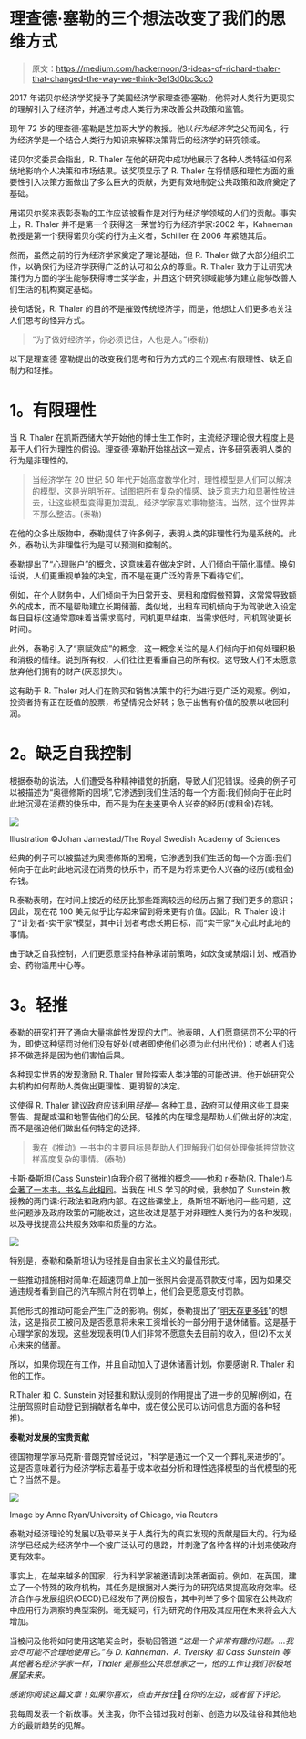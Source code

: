 # 理查德·塞勒的三个想法改变了我们的思维方式

> 原文：<https://medium.com/hackernoon/3-ideas-of-richard-thaler-that-changed-the-way-we-think-3e13d0bc3cc0>

2017 年诺贝尔经济学奖授予了美国经济学家理查德·塞勒，他将对人类行为更现实的理解引入了经济学，并通过考虑人类行为来改善公共政策和监管。

现年 72 岁的理查德·塞勒是芝加哥大学的教授。他以*行为经济学*之父而闻名，行为经济学是一个结合人类行为知识来解释决策背后的经济学的研究领域。

诺贝尔奖委员会指出，R. Thaler 在他的研究中成功地展示了各种人类特征如何系统地影响个人决策和市场结果。该奖项显示了 R. Thaler 在将情感和理性方面的重要性引入决策方面做出了多么巨大的贡献，为更有效地制定公共政策和政府奠定了基础。

用诺贝尔奖来表彰泰勒的工作应该被看作是对行为经济学领域的人们的贡献。事实上，R. Thaler 并不是第一个获得这一荣誉的行为经济学家:2002 年，Kahneman 教授是第一个获得诺贝尔奖的行为主义者，Schiller 在 2006 年紧随其后。

然而，虽然之前的行为经济学家奠定了理论基础，但 R. Thaler 做了大部分组织工作，以确保行为经济学获得广泛的认可和公众的尊重。R. Thaler 致力于让研究决策行为方面的学生能够获得博士奖学金，并且这个研究领域能够为建立能够改善人们生活的机构奠定基础。

换句话说，R. Thaler 的目的不是摧毁传统经济学，而是，他想让人们更多地关注人们思考的怪异方式。

> “为了做好经济学，你必须记住，人也是人。”(泰勒)

以下是理查德·塞勒提出的改变我们思考和行为方式的三个观点:有限理性、缺乏自制力和轻推。

# **1。有限理性**

当 R. Thaler 在凯斯西储大学开始他的博士生工作时，主流经济理论很大程度上是基于人们行为理性的假设。理查德·塞勒开始挑战这一观点，许多研究表明人类的行为是非理性的。

> 当经济学在 20 世纪 50 年代开始高度数学化时，理性模型是人们可以解决的模型，这是光明所在。试图把所有复杂的情感、缺乏意志力和显著性放进去，让这些模型变得更加混乱。经济学家喜欢事物整洁。当然，这个世界并不那么整洁。(泰勒)

在他的众多出版物中，泰勒提供了许多例子，表明人类的非理性行为是系统的。此外，泰勒认为非理性行为是可以预测和控制的。

泰勒提出了“心理账户”的概念，这意味着在做决定时，人们倾向于简化事情。换句话说，人们更重视单独的决定，而不是在更广泛的背景下看待它们。

例如，在个人财务中，人们倾向于为日常开支、房租和度假做预算，这常常导致额外的成本，而不是帮助建立长期储蓄。类似地，出租车司机倾向于为驾驶收入设定每日目标(这通常意味着当需求高时，司机更早结束，当需求低时，司机驾驶更长时间)。

此外，泰勒引入了“禀赋效应”的概念，这一概念关注的是人们倾向于如何处理积极和消极的情绪。说到所有权，人们往往更看重自己的所有权。这导致人们不太愿意放弃他们拥有的财产(厌恶损失)。

这有助于 R. Thaler 对人们在购买和销售决策中的行为进行更广泛的观察。例如，投资者持有正在贬值的股票，希望情况会好转；急于出售有价值的股票以收回利润。

# **2。缺乏自我控制**

根据泰勒的说法，人们遭受各种精神错觉的折磨，导致人们犯错误。经典的例子可以被描述为“奥德修斯的困境”,它渗透到我们生活的每一个方面:我们倾向于在此时此地沉浸在消费的快乐中，而不是为在[未来](https://hackernoon.com/tagged/future)更令人兴奋的经历(或租金)存钱。

![](img/73182dc0a6c6e69bbfc169baabb60d21.png)

Illustration ©Johan Jarnestad/The Royal Swedish Academy of Sciences

经典的例子可以被描述为奥德修斯的困境，它渗透到我们生活的每一个方面:我们倾向于在此时此地沉浸在消费的快乐中，而不是为将来更令人兴奋的经历(或租金)存钱。

R.泰勒表明，在时间上接近的经历比那些距离较远的经历占据了我们更多的意识；因此，现在花 100 美元似乎比存起来留到将来更有价值。因此，R. Thaler 设计了“计划者-实干家”模型，其中计划者考虑长期目标，而“实干家”关心此时此地的事情。

由于缺乏自我控制，人们更愿意坚持各种承诺前策略，如饮食或禁烟计划、戒酒协会、药物滥用中心等。

# **3。轻推**

泰勒的研究打开了通向大量挑衅性发现的大门。他表明，人们愿意惩罚不公平的行为，即使这种惩罚对他们没有好处(或者即使他们必须为此付出代价)；或者人们选择不做选择是因为他们害怕后果。

各种现实世界的发现激励 R. Thaler 冒险探索人类决策的可能改进。他开始研究公共机构如何帮助人类做出更理性、更明智的决定。

这使得 R. Thaler 建议政府应该利用*轻推—* 各种工具，政府可以使用这些工具来警告、提醒或温和地警告他们的公民。轻推的内在理念是帮助人们做出好的决定，而不是强迫他们做出任何特定的选择。

> 我在《推动》一书中的主要目标是帮助人们理解我们如何处理像抵押贷款这样高度复杂的事情。(泰勒)

卡斯·桑斯坦(Cass Sunstein)向我介绍了微推的概念——他和 r·泰勒(R. Thaler)与[合著了一本书，书名与此相同](https://www.amazon.com/s/ref=nb_sb_noss?url=search-alias%3Daps&field-keywords=nudge)。当我在 HLS 学习的时候，我参加了 Sunstein 教授教的两门课:行政法和政府内部。在这些课堂上，桑斯坦不断地问一些问题，这些问题涉及政府政策的可能改进，这些改进是基于对非理性人类行为的各种发现，以及寻找提高公共服务效率和质量的方法。

![](img/2843d370de92c77509d7406813fc4f8f.png)

特别是，泰勒和桑斯坦认为轻推是自由家长主义的最佳形式。

一些推动措施相对简单:在超速罚单上加一张照片会提高罚款支付率，因为如果交通违规者看到自己的汽车照片附在罚单上，他们会更愿意支付罚款。

其他形式的推动可能会产生广泛的影响。例如，泰勒提出了“[明天存更多钱](http://faculty.chicagobooth.edu/richard.thaler/research/pdf/smartjpe.pdf)”的想法，这是指员工被问及是否愿意将未来工资增长的一部分用于退休储蓄。这是基于心理学家的发现，这些发现表明(1)人们非常不愿意失去目前的收入，但(2)不太关心未来的储蓄。

所以，如果你现在有工作，并且自动加入了退休储蓄计划，你要感谢 R. Thaler 和他的工作。

R.Thaler 和 C. Sunstein 对轻推和默认规则的作用提出了进一步的见解(例如，在注册驾照时自动登记到捐献者名单中，或在使公民可以访问信息方面的各种轻推)。

**泰勒对发展的宝贵贡献**

德国物理学家马克斯·普朗克曾经说过，“科学是通过一个又一个葬礼来进步的”。这是否意味着行为经济学标志着基于成本收益分析和理性选择模型的当代模型的死亡？当然不是。

![](img/4eb8e51c498cef044e0bcb3272862a40.png)

Image by Anne Ryan/University of Chicago, via Reuters

泰勒对经济理论的发展以及带来关于人类行为的真实发现的贡献是巨大的。行为经济学已经成为经济学中一个被广泛认可的思路，并刺激了各种各样的计划来使政府更有效率。

事实上，在越来越多的国家，行为科学家被邀请到决策者面前。例如，在英国，建立了一个特殊的政府机构，其任务是根据对人类行为的研究结果提高政府效率。经济合作与发展组织(OECD)已经发布了两份报告，其中列举了多个国家在公共政府中应用行为洞察的典型案例。毫无疑问，行为研究的作用及其应用在未来将会大大增加。

当被问及他将如何使用这笔奖金时，泰勒回答道:*“这是一个非常有趣的问题。…我会尽可能不合理地使用它。”与 D. Kahneman、A. Tversky 和 Cass Sunstein 等其他著名经济学家一样，Thaler 是那些公共思想家之一，他的工作让我们积极地展望未来。*

*感谢你阅读这篇文章！如果你喜欢，点击并按住*👏*在你的左边，或者留下评论。*

我每周发表一个新故事。关注我，你不会错过我对创新、创造力以及硅谷和其他地方的最新趋势的见解。